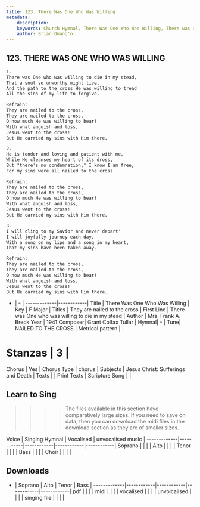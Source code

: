 ```yaml
---
title: 123. There Was One Who Was Willing
metadata:
    description: 
    keywords: Church Hymnal, There Was One Who Was Willing, There was One who was willing to die in my stead, They are nailed to the cross
    author: Brian Onang'o
---
```



## 123. THERE WAS ONE WHO WAS WILLING

```txt
1.
There was One who was willing to die in my stead, 
That a soul so unworthy might live, 
And the path to the cross He was willing to tread 
All the sins of my life to forgive. 

Refrain:
They are nailed to the cross, 
They are nailed to the cross, 
O how much He was willing to bear! 
With what anguish and loss, 
Jesus went to the cross! 
But He carried my sins with Him there. 

2.
He is tender and loving and patient with me, 
While He cleanses my heart of its dross, 
But "there's no condemnation," I know I am free, 
For my sins were all nailed to the cross. 

Refrain:
They are nailed to the cross, 
They are nailed to the cross, 
O how much He was willing to bear! 
With what anguish and loss, 
Jesus went to the cross! 
But He carried my sins with Him there. 

3.
I will cling to my Savior and never depart' 
I will joyfully journey each day, 
With a song on my lips and a song in my heart, 
That my sins have been taken away.

Refrain:
They are nailed to the cross, 
They are nailed to the cross, 
O how much He was willing to bear! 
With what anguish and loss, 
Jesus went to the cross! 
But He carried my sins with Him there. 

```

- |   -  |
-------------|------------|
Title | There Was One Who Was Willing |
Key | F Major |
Titles | They are nailed to the cross |
First Line | There was One who was willing to die in my stead |
Author | Mrs. Frank A. Breck
Year | 1941
Composer| Grant Colfax Tullar |
Hymnal|  - |
Tune| NAILED TO THE CROSS |
Metrical pattern | |
# Stanzas | 3 |
Chorus | Yes |
Chorus Type | chorus |
Subjects | Jesus Christ: Sufferings and Death |
Texts |  |
Print Texts | 
Scripture Song |  |
  
## Learn to Sing

>>>> The files available in this section have comparatively large sizes. If you need to save on data, then you can download the midi files in the download section as they are of smaller sizes.

Voice |  Singing Hymnal | Vocalised | unvocalised music |
-------------|------------|------------|------------|------------|
Soprano | | | |
Alto | | | |
Tenor | | | |
Bass | | | |
Choir | | | |

## Downloads

- |  Soprano | Alto | Tenor | Bass |
-------------|------------|------------|------------|------------|
pdf | | | |
midi | | | |
vocalised | | | |
unvolcalised | | | |
singing file | | | |
  